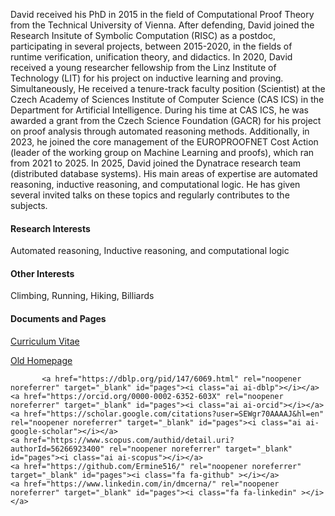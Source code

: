 



David received his PhD in 2015 in the field of Computational Proof
Theory from the Technical University of Vienna.
After defending, David joined the Research Insitute of Symbolic
Computation (RISC) as a postdoc, participating in several
projects, between 2015-2020, in the fields of runtime verification,
unification theory, and didactics. In 2020, David received a young
researcher fellowship from the Linz Institute of Technology (LIT) for
his project on inductive learning and proving. Simultaneously, He
received a tenure-track faculty position (Scientist) at the Czech
Academy of Sciences Institute of Computer Science (CAS ICS) in the
Department for Artificial Intelligence. During his time at CAS ICS, he
was awarded a grant from the Czech Science Foundation (GACR) for his
project on proof analysis through automated reasoning methods.
Additionally, in 2023,  he joined the core management of the
EUROPROOFNET Cost Action (leader of the working group on Machine
Learning and proofs), which ran from 2021 to 2025. In 2025, David joined
the Dynatrace research team (distributed database systems).
His main areas of expertise are automated reasoning, inductive
reasoning, and computational logic. He has given several invited talks
on these topics and regularly contributes to the subjects. 


#### Research Interests
Automated reasoning, Inductive reasoning, and computational logic

#### Other Interests
Climbing, Running, Hiking, Billiards

#### Documents and Pages
[Curriculum Vitae](https://drive.google.com/file/d/1qUC4O98Xg8NTKtAobjO7t0qrAbQNp0BU/view?usp=drive_link)

[Old Homepage](https://www.cs.cas.cz/dcerna/)

           <a href="https://dblp.org/pid/147/6069.html" rel="noopener noreferrer" target="_blank" id="pages"><i class="ai ai-dblp"></i></a>
	<a href="https://orcid.org/0000-0002-6352-603X" rel="noopener noreferrer" target="_blank" id="pages"><i class="ai ai-orcid"></i></a>
	<a href="https://scholar.google.com/citations?user=SEWgr70AAAAJ&hl=en" rel="noopener noreferrer" target="_blank" id="pages"><i class="ai ai-google-scholar"></i></a>
	<a href="https://www.scopus.com/authid/detail.uri?authorId=56266923400" rel="noopener noreferrer" target="_blank" id="pages"><i class="ai ai-scopus"></i></a>
	<a href="https://github.com/Ermine516/" rel="noopener noreferrer" target="_blank" id="pages"><i class="fa fa-github" ></i></a>
	<a href="https://www.linkedin.com/in/dmcerna/" rel="noopener noreferrer" target="_blank" id="pages"><i class="fa fa-linkedin" ></i></a>

